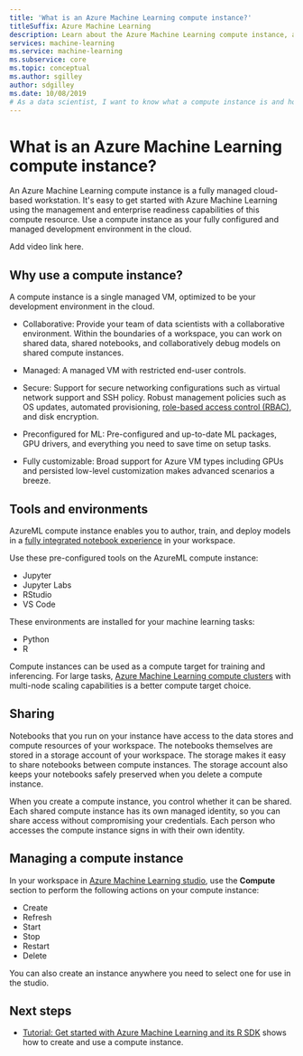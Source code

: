 ```yaml
---
title: 'What is an Azure Machine Learning compute instance?'
titleSuffix: Azure Machine Learning
description: Learn about the Azure Machine Learning compute instance, a fully managed cloud-based workstation. 
services: machine-learning
ms.service: machine-learning
ms.subservice: core
ms.topic: conceptual
ms.author: sgilley
author: sdgilley
ms.date: 10/08/2019
# As a data scientist, I want to know what a compute instance is and how to use it for Azure Machine Learning.
---
```


# What is an Azure Machine Learning compute instance?

An Azure Machine Learning compute instance is a fully managed cloud-based workstation.  It's easy to get started with Azure Machine Learning using the management and enterprise readiness capabilities of this compute resource. Use a compute instance as your fully configured and managed development environment in the cloud.

Add video link here.

## Why use a compute instance?

A compute instance is a single managed VM, optimized to be your development environment in the cloud.  

* Collaborative: Provide your team of data scientists with a collaborative environment. Within the boundaries of a workspace, you can work on shared data, shared notebooks, and collaboratively debug models on shared compute instances.

* Managed: A managed VM with restricted end-user controls.  

* Secure: Support for secure networking configurations such as virtual network support and SSH policy. Robust management policies such as OS updates, automated provisioning, [role-based access control (RBAC)](/azure/role-based-access-control/overview), and disk encryption.

* Preconfigured for ML:  Pre-configured and up-to-date ML packages, GPU drivers, and everything you need to save time on setup tasks.

* Fully customizable: Broad support for Azure VM types including GPUs and persisted low-level customization makes advanced scenarios a breeze.

## Tools and environments

AzureML compute instance enables you to author, train, and deploy models in a [fully integrated notebook experience](tutorial-1st-experiment-R-set-up.md) in your workspace. 

Use these pre-configured tools on the AzureML compute instance:

* Jupyter
* Jupyter Labs
* RStudio
* VS Code

These environments are installed for your machine learning tasks:

* Python
* R

Compute instances can be used as a compute target for training and inferencing.  For large tasks, [Azure Machine Learning compute clusters](how-to-set-up-training-targets.md#amlcompute) with multi-node scaling capabilities is a better compute target choice.

## Sharing

Notebooks that you run on your instance have access to the data stores and compute resources of your workspace. The notebooks themselves are stored in a storage account of your workspace. The storage  makes it easy to share notebooks between compute instances.  The storage account also keeps your notebooks safely preserved when you delete a compute instance. 

When you create a compute instance, you control whether it can be shared. Each shared compute instance has its own managed identity, so you can share access without compromising your credentials. Each person who accesses the compute instance signs in with their own identity.  

## Managing a compute instance

In your workspace in [Azure Machine Learning studio](https://ml.azure.com), use the **Compute** section to perform the following actions on your compute instance:
* Create
* Refresh
* Start
* Stop
* Restart
* Delete  

You can also create an instance anywhere you need to select one for use in the studio.


## Next steps
 * [Tutorial: Get started with Azure Machine Learning and its R SDK](tutorial-1st-experiment-R-set-up.md) shows how to create and use a compute instance.
